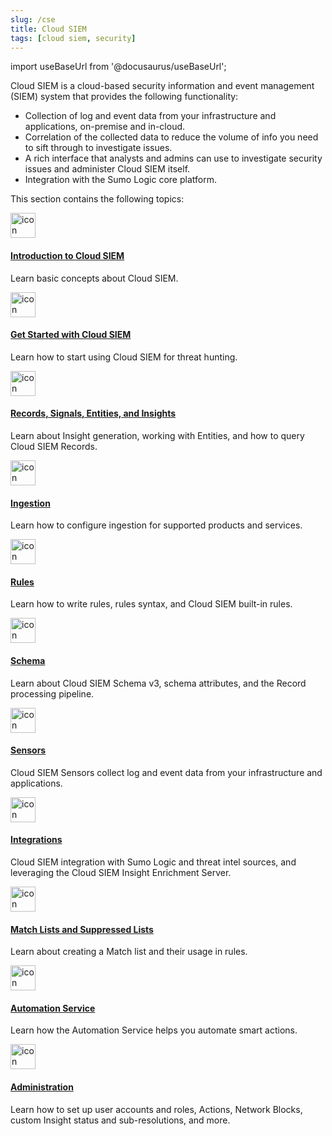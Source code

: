 ```yaml
---
slug: /cse
title: Cloud SIEM
tags: [cloud siem, security]
---
```


import useBaseUrl from '@docusaurus/useBaseUrl';

Cloud SIEM is a cloud-based security information and event management (SIEM) system that provides the following functionality: 

* Collection of log and event data from your infrastructure and applications, on-premise and in-cloud.
* Correlation of the collected data to reduce the volume of info you need to sift through to investigate issues.
* A rich interface that analysts and admins can use to investigate security issues and administer Cloud SIEM itself.
* Integration with the Sumo Logic core platform.


This section contains the following topics:

<div className="box-wrapper">
<div className="box smallbox card">
  <div className="container">
  <a href="/docs/cse/introduction-to-cloud-siem"><img src={useBaseUrl('img/icons/security/cloud-siem.png')} alt="icon" width="40"/><h4>Introduction to Cloud SIEM</h4></a>
  <p>Learn basic concepts about Cloud SIEM.</p>
  </div>
</div>
<div className="box smallbox card">
  <div className="container">
  <a href="/docs/cse/get-started-with-cloud-siem"><img src={useBaseUrl('img/icons/security/cloud-siem.png')} alt="icon" width="40"/><h4>Get Started with Cloud SIEM</h4></a>
  <p>Learn how to start using Cloud SIEM for threat hunting.</p>
  </div>
</div>
<div className="box smallbox card">
  <div className="container">
  <a href="/docs/cse/records-signals-entities-insights"><img src={useBaseUrl('img/icons/security/cloud-siem.png')} alt="icon" width="40"/><h4>Records, Signals, Entities, and Insights</h4></a>
  <p>Learn about Insight generation, working with Entities, and how to query Cloud SIEM Records.</p>
  </div>
</div>
<div className="box smallbox card">
  <div className="container">
  <a href="/docs/cse/ingestion"><img src={useBaseUrl('img/icons/security/cloud-siem.png')} alt="icon" width="40"/><h4>Ingestion</h4></a>
  <p>Learn how to configure ingestion for supported products and services.</p>
  </div>
</div>
<div className="box smallbox card">
  <div className="container">
  <a href="/docs/cse/rules"><img src={useBaseUrl('img/icons/security/cloud-siem.png')} alt="icon" width="40"/><h4>Rules</h4></a>
  <p>Learn how to write rules, rules syntax, and Cloud SIEM built-in rules.</p>
  </div>
</div>
<div className="box smallbox card">
  <div className="container">
  <a href="/docs/cse/schema"><img src={useBaseUrl('img/icons/security/cloud-siem.png')} alt="icon" width="40"/><h4>Schema</h4></a>
  <p>Learn about Cloud SIEM Schema v3, schema attributes, and the Record processing pipeline.</p>
  </div>
</div>
<div className="box smallbox card">
  <div className="container">
  <a href="/docs/cse/sensors"><img src={useBaseUrl('img/icons/security/cloud-siem.png')} alt="icon" width="40"/><h4>Sensors</h4></a>
  <p>Cloud SIEM Sensors collect log and event data from your infrastructure and applications.</p>
  </div>
</div>
<div className="box smallbox card">
  <div className="container">
  <a href="/docs/cse/integrations"><img src={useBaseUrl('img/icons/security/cloud-siem.png')} alt="icon" width="40"/><h4>Integrations</h4></a>
  <p>Cloud SIEM integration with Sumo Logic and threat intel sources, and leveraging the Cloud SIEM Insight Enrichment Server.</p>
  </div>
</div>
<div className="box smallbox card">
  <div className="container">
  <a href="/docs/cse/match-lists-suppressed-lists"><img src={useBaseUrl('img/icons/security/cloud-siem.png')} alt="icon" width="40"/><h4>Match Lists and Suppressed Lists</h4></a>
  <p>Learn about creating a Match list and their usage in rules.</p>
  </div>
</div>
<div className="box smallbox card">
  <div className="container">
  <a href="/docs/cse/automation-service"><img src={useBaseUrl('img/icons/security/cloud-siem.png')} alt="icon" width="40"/><h4>Automation Service</h4></a>
  <p>Learn how the Automation Service helps you automate smart actions.</p>
  </div>
</div>
<div className="box smallbox card">
  <div className="container">
  <a href="/docs/cse/administration"><img src={useBaseUrl('img/icons/security/cloud-siem.png')} alt="icon" width="40"/><h4>Administration</h4></a>
  <p>Learn how to set up user accounts and roles, Actions, Network Blocks, custom Insight status and sub-resolutions, and more.</p>
  </div>
</div>
</div>
